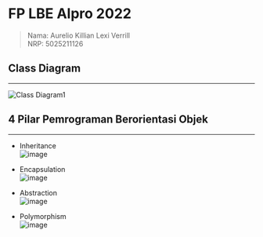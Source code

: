 # FP LBE Alpro 2022

>Nama: Aurelio Killian Lexi Verrill  
>NRP: 5025211126  

## Class Diagram
---
![Class Diagram1](https://user-images.githubusercontent.com/87407047/198878466-ef5d147f-2218-4fef-9c90-8808a19cfd34.jpg)

## 4 Pilar Pemrograman Berorientasi Objek
---
- Inheritance  
![image](https://user-images.githubusercontent.com/87407047/198878563-26e8d684-6b54-4b61-b0e0-a1ff5b9617ee.png)

- Encapsulation  
![image](https://user-images.githubusercontent.com/87407047/198878749-8829c884-6509-4234-9c27-31df1a7cdae4.png)

- Abstraction  
![image](https://user-images.githubusercontent.com/87407047/198878766-ce86f45e-f4b9-4b13-9c91-4b15f56ff182.png)

- Polymorphism  
![image](https://user-images.githubusercontent.com/87407047/198878809-4c0489ad-cce6-4487-8f27-b17b3b267c8c.png)
